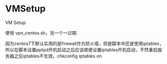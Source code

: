 # VMSetup
VM Setup

使用 vpn_centos.sh，另一个一过期.

因为centos7下默认实用的是firewall作为防火墙，但是脚本中还是使用iptables，所以在脚本设置pptpd开机启动之后应该顺便设置iptables开机启动，不然重启服务器之后iptables不生效。chkconfig iptables on
